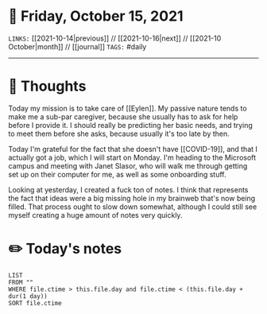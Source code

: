# 📅 Friday, October 15, 2021
`LINKS:` [[2021-10-14|previous]] // [[2021-10-16|next]] // [[2021-10 October|month]] // [[journal]] 
`TAGS:` #daily

---
# 💭 Thoughts
Today my mission is to take care of [[Eylen]]. My passive nature tends to make me a sub-par caregiver, because she usually has to ask for help before I provide it. I should really be predicting her basic needs, and trying to meet them before she asks, because usually it's too late by then. 

Today I'm grateful for the fact that she doesn't have [[COVID-19]], and that I actually got a job, which I will start on Monday. I'm heading to the Microsoft campus and meeting with Janet Slasor, who will walk me through getting set up on their computer for me, as well as some onboarding stuff. 

Looking at yesterday, I created a fuck ton of notes. I think that represents the fact that ideas were a big missing hole in my brainweb that's now being filled. That process ought to slow down somewhat, although I could still see myself creating a huge amount of notes very quickly. 

# ✏️ Today's notes
```dataview
LIST 
FROM ""
WHERE file.ctime > this.file.day and file.ctime < (this.file.day + dur(1 day))
SORT file.ctime
```
